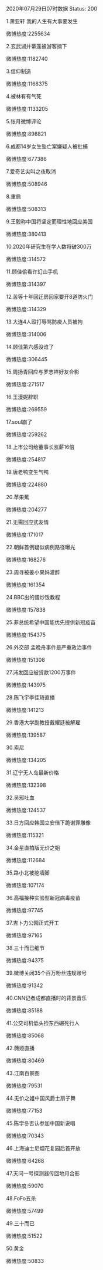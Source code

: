 2020年07月29日07时数据
Status: 200

1.萧亚轩 我的人生有大事要发生

微博热度:2255634

2.玄武湖并蒂莲被游客摘下

微博热度:1182740

3.信仰制造

微博热度:1168375

4.被林有有气死

微博热度:1133205

5.张月微博评论

微博热度:898821

6.成都14岁女生坠亡案嫌疑人被批捕

微博热度:677386

7.爱奇艺尖叫之夜取消

微博热度:508946

8.重启

微博热度:508313

9.王毅称中国将坚定而理性地回应美国

微博热度:380413

10.2020年研究生在学人数将破300万

微博热度:314572

11.顾佳偷看许幻山手机

微博热度:314397

12.苦等十年回迁房回家要开8道防火门

微博热度:314329

13.大连4人殴打辱骂防疫人员被拘

微博热度:314006

14.顾佳第六感没谁了

微博热度:306445

15.周扬青回应与罗志祥好友合影

微博热度:271517

16.王漫妮辞职

微博热度:269559

17.soul崩了

微博热度:259262

18.上市公司给董事长涨薪16倍

微博热度:254817

19.唐老鸭变生气鸭

微博热度:224880

20.苹果蕉

微博热度:204277

21.无需回应式友情

微博热度:171017

22.朝鲜首例疑似病例路径曝光

微博热度:168276

23.周寻被姜小果妈灌醉

微博热度:161354

24.BBC出的蛋炒饭教程

微博热度:157838

25.菲总统希望中国能优先提供新冠疫苗

微博热度:154375

26.外交部 孟晚舟事件是严重政治事件

微博热度:151308

27.浦发回应被贷款1200万事件

微博热度:143975

28.陈飞宇李佳琦直播

微博热度:141213

29.香港大学副教授戴耀廷被解雇

微博热度:139587

30.索尼

微博热度:134205

31.辽宁无人岛最新价格

微博热度:132398

32.吴邪吐血

微博热度:124537

33.日方回应韩国立安倍下跪谢罪雕像

微博热度:115321

34.金星直拍版无价之姐

微博热度:112684

35.路小北被挖墙脚

微博热度:107174

36.高福接种实验型新冠病毒疫苗

微博热度:97745

37.吉卜力公园正式开工

微博热度:97165

38.三十而已细节

微博热度:94375

39.微博关闭35个百万粉丝违规账号

微博热度:91342

40.CNN记者成都直播时的背景音乐

微博热度:85188

41.公交司机低头捡东西碾死行人

微博热度:85068

42.薇娅直播

微博热度:80469

43.江南百景图

微博热度:79531

44.无价之姐中国风爵士扇子舞

微博热度:77153

45.陈学冬否认参加中国新说唱

微博热度:70343

46.上海迪士尼烟花复园后首开放

微博热度:64268

47.天问一号探测器传回地月合影

微博热度:59070

48.FoFo五杀

微博热度:57499

49.三十而已

微博热度:51522

50.黄金

微博热度:50833

